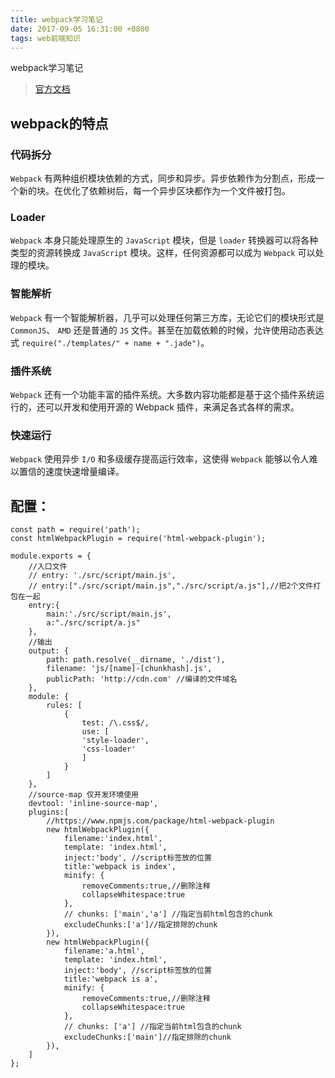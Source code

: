 ```yaml
---
title: webpack学习笔记
date: 2017-09-05 16:31:00 +0800
tags: web前端知识
---
```

webpack学习笔记
<!-- more -->

>[官方文档](https://doc.webpack-china.org/guides/getting-started/)

## webpack的特点

### 代码拆分

`Webpack` 有两种组织模块依赖的方式，同步和异步。异步依赖作为分割点，形成一个新的块。在优化了依赖树后，每一个异步区块都作为一个文件被打包。

### Loader

`Webpack` 本身只能处理原生的 `JavaScript` 模块，但是 `loader` 转换器可以将各种类型的资源转换成 `JavaScript` 模块。这样，任何资源都可以成为 `Webpack` 可以处理的模块。

### 智能解析

`Webpack` 有一个智能解析器，几乎可以处理任何第三方库，无论它们的模块形式是 `CommonJS`、 `AMD` 还是普通的 `JS` 文件。甚至在加载依赖的时候，允许使用动态表达式 `require("./templates/" + name + ".jade")`。

### 插件系统

`Webpack` 还有一个功能丰富的插件系统。大多数内容功能都是基于这个插件系统运行的，还可以开发和使用开源的 Webpack 插件，来满足各式各样的需求。

### 快速运行

`Webpack` 使用异步 `I/O` 和多级缓存提高运行效率，这使得 `Webpack` 能够以令人难以置信的速度快速增量编译。


## 配置：
```
const path = require('path');
const htmlWebpackPlugin = require('html-webpack-plugin');

module.exports = {
    //入口文件
    // entry: './src/script/main.js',
    // entry:["./src/script/main.js","./src/script/a.js"],//把2个文件打包在一起
    entry:{
        main:'./src/script/main.js',
        a:"./src/script/a.js"
    },
    //输出
    output: {
        path: path.resolve(__dirname, './dist'),
        filename: 'js/[name]-[chunkhash].js',
        publicPath: 'http://cdn.com' //编译的文件域名
    },
    module: {
        rules: [
            {
                test: /\.css$/,
                use: [
                'style-loader',
                'css-loader'
                ]
            }
        ]
    },
    //source-map 仅开发环境使用
    devtool: 'inline-source-map',
    plugins:[
        //https://www.npmjs.com/package/html-webpack-plugin
        new htmlWebpackPlugin({
            filename:'index.html',
            template: 'index.html',
            inject:'body', //script标签放的位置
            title:'webpack is index',
            minify: {
                removeComments:true,//删除注释
                collapseWhitespace:true
            },
            // chunks: ['main','a'] //指定当前html包含的chunk
            excludeChunks:['a']//指定排除的chunk
        }),
        new htmlWebpackPlugin({
            filename:'a.html',
            template: 'index.html',
            inject:'body', //script标签放的位置
            title:'webpack is a',
            minify: {
                removeComments:true,//删除注释
                collapseWhitespace:true
            },
            // chunks: ['a'] //指定当前html包含的chunk
            excludeChunks:['main']//指定排除的chunk
        }),
    ]
};
```